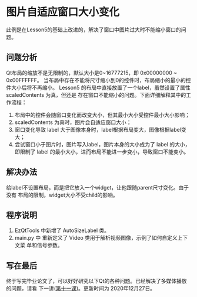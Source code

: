 # 图片自适应窗口大小变化 

此例是在Lesson5的基础上改进的，解决了窗口中图片过大时不能缩小窗口的问题。

## 问题分析    

Qt布局的缩放不是无限制的，默认大小是0~16777215，即 0x00000000 ~ 0x00FFFFFF。
当布局中存在不能将尺寸缩小到0的控件时，布局缩小的最小的控件大小后将不再缩小。
Lesson5 的布局中直接放置了一个label，虽然设置了属性 scaledContents 为真，但还是
存在窗口不能缩小的问题。下面详细解释其中的工作流程：

1. 布局中的控件会随窗口变化而改变大小，但其最小大小受控件最小大小影响；  
2. scaledContents 为真时，图片会自适应窗口大小；  
3. 窗口变化导致 label 大于图像本身时，label根据布局变大，图像根据label变大；
4. 尝试窗口小于图片时，图片写入label，图片本身的大小成为了 label 的大小，
即限制了 label 的最小大小，进而布局不能进一步变小，导致窗口不能变小。  

## 解决办法  

给label不设置布局，而是把它放入一个widget，让他跟随parent尺寸变化。由于没有
布局的限制，widget大小不受child的影响。

## 程序说明 

1. EzQtTools 中新增了 AutoSizeLabel 类。
2. main.py 中 重新定义了 Video 类用于解析视频图像，示例了如何自定义上下文菜
单和信号参数。

## 写在最后  

终于写完毕业论文了，可以好好研究以下Qt的各种问题。已经解决了多媒体播放的问题，请看
下一讲([第十一课](../Lesson_11.MultimediaPlayer/readme.md))。更新时间为
2020年12月27日。
 
